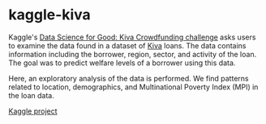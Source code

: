 # kaggle-kiva
Kaggle's [Data Science for Good: Kiva Crowdfunding challenge](https://www.kaggle.com/kiva/data-science-for-good-kiva-crowdfunding) asks users to examine the data found in a dataset of [Kiva](https://www.kiva.org/) loans. The data contains information including the borrower, region, sector, and activity of the loan. The goal was to predict welfare levels of a borrower using this data. 

Here, an exploratory analysis of the data is performed. We find patterns related to location, demographics, and Multinational Poverty Index (MPI) in the loan data.

[Kaggle project](https://www.kaggle.com/ayshac/kiva-data-visualization)
